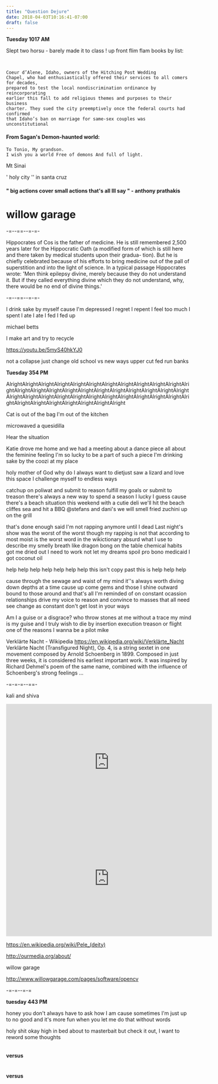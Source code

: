 ```yaml
---
title: "Question Dejure"
date: 2018-04-03T10:16:41-07:00
draft: false
---
```



**Tuesday 1017 AM**

Slept two horsu - barely made it to class ! up front flim flam books by list:


##

##

##


```

Coeur d’Alene, Idaho, owners of the Hitching Post Wedding
Chapel, who had enthusiastically offered their services to all comers for decades,
prepared to test the local nondiscrimination ordinance by reincorporating
earlier this fall to add religious themes and purposes to their business
charter. They sued the city preemptively once the federal courts had confirmed
that Idaho’s ban on marriage for same-sex couples was
unconstitutional

```



#### From Sagan's Demon-haunted world:
```
To Tonio, My grandson.
I wish you a world Free of demons And full of light.
```
Mt Sinai


' holy city '' in santa cruz



#### " big actions cover small actions that's all Ill say " - anthony prathakis



# willow garage


-=--==--=-=-

Hippocrates of Cos is the father of medicine. He is still remembered 2,500 years later for the Hippocratic Oath (a modified form of which is still here and there taken by medical students upon their gradua- tion). But he is chiefly celebrated because of his efforts to bring medicine out of the pall of superstition and into the light of science. In a typical passage Hippocrates wrote: 'Men think epilepsy divine, merely because they do not understand it. But if they called everything divine which they do not understand, why, there would be no end of divine things.'

-=--==--=-=-


I drink sake by myself cause I'm depressed
I regret I repent
I feel too much
I spent
I ate
I ate I fed
I fed up


michael betts

I make art and try to recycle


https://youtu.be/5myS40hkYJ0


not a collapse
just change
old school vs new ways
upper cut fed run banks



**Tuesday 354 PM**

AlrightAlrightAlrightAlrightAlrightAlrightAlrightAlrightAlrightAlrightAlrightAlrightAlrightAlrightAlrightAlrightAlrightAlrightAlrightAlrightAlrightAlrightAlrightAlrightAlrightAlrightAlrightAlrightAlrightAlrightAlrightAlrightAlrightAlrightAlrightAlrightAlrightAlrightAlrightAlrightAlrightAlright

Cat is out of the bag
I'm out of the kitchen

microwaved a quesidilla

Hear the situation

Katie drove me home
and we had a meeting
about a dance piece all about the feminine feeling
I'm so lucky to be a part of
such a piece
I'm drinking sake by the coozi at my place

holy mother of God why
do I always want to dietjust saw a lizard
and love this space
I challenge myself to endless ways

catchup on poliwat and submit to reason
fulfill my goals or submit to treason
there's always a new way to spend a season
I lucky I guess cause there's a beach situation
this weekend with a cutie deli
we'll hit the beach cliffes sea and hit a BBQ
@stefans and dani's we will smell
fried zuchini up on the grill

that's done enough said
I'm not rapping anymore until I dead
Last night's show was the worst of the worst
though my rapping is not that according to most
moist is the worst word in the wikictionary
absurd what I use to describe my smelly
breath like dragon bong on the table
chemical habits got me dried out
I need to work not let my dreams spoil
pro bono medicaid I got coconut oil  


help help help help help help help
this isn't copy past this is help help help

cause through the sewage and waist of my mind
it''s always worth diving down depths at a time
cause up come gems and those I shine
outward bound to those around
and that's all I'm reminded of on constant ocassion
relationships drive my voice to reason
and convince to masses that all need see change
as constant don't get lost in your ways

Am I a guise or a disgrace?
who throw stones at me without a trace
my mind is my guise and I
truly wish to die
by insertion execution treason or flight
one of the reasons I wanna be a pilot mike


Verklärte Nacht - Wikipedia
https://en.wikipedia.org/wiki/Verklärte_Nacht
Verklärte Nacht (Transfigured Night), Op. 4, is a string sextet in one movement composed by Arnold Schoenberg in 1899. Composed in just three weeks, it is considered his earliest important work. It was inspired by Richard Dehmel's poem of the same name, combined with the influence of Schoenberg's strong feelings ...

-=-=-=--==-

kali and shiva



<iframe width="560" height="315" src="https://www.youtube.com/embed/CANg3Y82vY8" frameborder="0" allow="autoplay; encrypted-media" allowfullscreen></iframe>

<iframe width="560" height="315" src="https://www.youtube.com/embed/5myS40hkYJ0" frameborder="0" allow="autoplay; encrypted-media" allowfullscreen></iframe>

https://en.wikipedia.org/wiki/Pele_(deity)

http://ourmedia.org/about/


willow garage

http://www.willowgarage.com/pages/software/opencv


-=-=--=-=


**tuesday 443 PM**

honey you don't always have to ask how I am cause
sometimes I'm just up to no good and it's more fun when you let me do that without words  

holy shit okay high in bed about to masterbait but check it out, I want to reword some thoughts  



```you need to deal with your mommy issues
```
#### versus
```It's better when you have a healthy relationship with your mom
```
#### versus
```It's more fun when you have a healthy relationship with your mom
```
